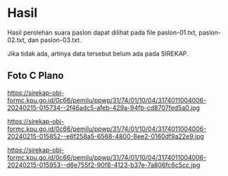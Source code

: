 # Hasil

Hasil perolehan suara paslon dapat dilihat pada file paslon-01.txt, paslon-02.txt, dan paslon-03.txt.

Jika tidak ada, artinya data tersebut belum ada pada SIREKAP.

## Foto C Plano

https://sirekap-obj-formc.kpu.go.id/0c66/pemilu/ppwp/31/74/01/10/04/3174011004006-20240215-015734--2f46adc5-afeb-429a-94fb-cd8707fed5a0.jpg

https://sirekap-obj-formc.kpu.go.id/0c66/pemilu/ppwp/31/74/01/10/04/3174011004006-20240215-015852--e6f258a5-6568-4800-8ee2-0160df9a22e9.jpg

https://sirekap-obj-formc.kpu.go.id/0c66/pemilu/ppwp/31/74/01/10/04/3174011004006-20240215-015953--d6e755f2-90f8-4123-b37e-7a806fc6c5cc.jpg
